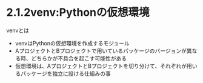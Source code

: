 # 2.1.2venv:Pythonの仮想環境

venvとは<br>
* venvはPythonの仮想環境を作成するモジュール
* AプロジェクトとBプロジェクトで用いているパッケージのバージョンが異なる時、どちらかが不具合を起こす可能性がある
* 仮想環境は、AプロジェクトとBプロジェクトを切り分けて、それぞれが用いるパッケージを独立に設ける仕組みの事
